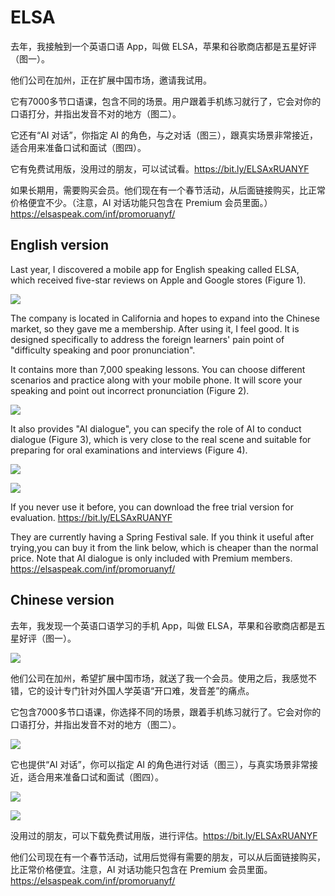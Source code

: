 # ELSA

去年，我接触到一个英语口语 App，叫做 ELSA，苹果和谷歌商店都是五星好评（图一）。

他们公司在加州，正在扩展中国市场，邀请我试用。

它有7000多节口语课，包含不同的场景。用户跟着手机练习就行了，它会对你的口语打分，并指出发音不对的地方（图二）。

它还有“AI 对话”，你指定 AI 的角色，与之对话（图三），跟真实场景非常接近，适合用来准备口试和面试（图四）。

它有免费试用版，没用过的朋友，可以试试看。https://bit.ly/ELSAxRUANYF

如果长期用，需要购买会员。他们现在有一个春节活动，从后面链接购买，比正常价格便宜不少。（注意，AI 对话功能只包含在 Premium 会员里面。） https://elsaspeak.com/inf/promoruanyf/

## English version

Last year, I discovered a mobile app for English speaking called ELSA, which received five-star reviews on Apple and Google stores (Figure 1).

![](https://cdn.beekka.com/blogimg/asset/202310/bg2023101101.png)

The company is located in California and hopes to expand into the Chinese market, so they gave me a membership. After using it, I feel good. It is designed specifically to address the foreign learners' pain point of "difficulty speaking and poor pronunciation".

It contains more than 7,000 speaking lessons. You can choose different scenarios and practice along with your mobile phone. It will score your speaking and point out incorrect pronunciation (Figure 2).

![](https://cdn.beekka.com/blogimg/asset/202310/bg2023101102.png)

It also provides "AI dialogue", you can specify the role of AI to conduct dialogue (Figure 3), which is very close to the real scene and suitable for preparing for oral examinations and interviews (Figure 4).

![](https://cdn.beekka.com/blogimg/asset/202310/bg2023101103.jpg)

![](https://cdn.beekka.com/blogimg/asset/202310/bg2023101104.jpg)

If you never use it before, you can download the free trial version for evaluation. https://bit.ly/ELSAxRUANYF

They are currently having a Spring Festival sale. If you think it useful after trying,you can buy it from the link below, which is cheaper than the normal price. Note that AI dialogue is only included with Premium members. https://elsaspeak.com/inf/promoruanyf/

## Chinese version

去年，我发现一个英语口语学习的手机 App，叫做 ELSA，苹果和谷歌商店都是五星好评（图一）。

![](https://cdn.beekka.com/blogimg/asset/202310/bg2023101101.png)

他们公司在加州，希望扩展中国市场，就送了我一个会员。使用之后，我感觉不错，它的设计专门针对外国人学英语“开口难，发音差”的痛点。

它包含7000多节口语课，你选择不同的场景，跟着手机练习就行了。它会对你的口语打分，并指出发音不对的地方（图二）。

![](https://cdn.beekka.com/blogimg/asset/202310/bg2023101102.png)

它也提供“AI 对话”，你可以指定 AI 的角色进行对话（图三），与真实场景非常接近，适合用来准备口试和面试（图四）。

![](https://cdn.beekka.com/blogimg/asset/202310/bg2023101103.jpg)

![](https://cdn.beekka.com/blogimg/asset/202310/bg2023101104.jpg)

没用过的朋友，可以下载免费试用版，进行评估。https://bit.ly/ELSAxRUANYF

他们公司现在有一个春节活动，试用后觉得有需要的朋友，可以从后面链接购买，比正常价格便宜。注意，AI 对话功能只包含在 Premium 会员里面。https://elsaspeak.com/inf/promoruanyf/
